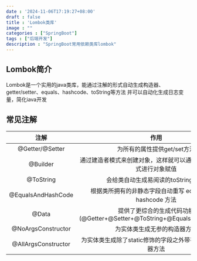 ```yaml
---
date : '2024-11-06T17:19:27+08:00'
draft : false
title : 'Lombok类库'
image : ""
categories : ["SpringBoot"]
tags : ["后端开发"]
description : "SpringBoot常用依赖类库lombok"
---
```


## Lombok简介

Lombok是一个实用的java类库，能通过注解的形式自动生成构造器、getter/setter、equals、hashcode、toString等方法
并可以自动化生成日志变量，简化iava开发

## 常见注解

|        注解         |                             作用                             |
| :-----------------: | :----------------------------------------------------------: |
|   @Getter/@Setter   |                 为所有的属性提供get/set方法                  |
|      @Builder       | 通过建造者模式来创建对象，这样就可以通过链式调用的方式进行对象赋值 |
|      @ToString      |             会给类自动生成易阅读的toString 方法              |
| @EqualsAndHashCode  | 根据类所拥有的非静态字段自动重写 equals方法和 hashcode 方法  |
|        @Data        | 提供了更综合的生成代码功能(@Getter+@Setter+@ToString+@EqualsAndHashCode) |
| @NoArgsConstructor  |                 为实体类生成无参的构造器方法                 |
| @AllArgsConstructor |  为实体类生成除了static修饰的字段之外带有各参数的构造器方法  |

